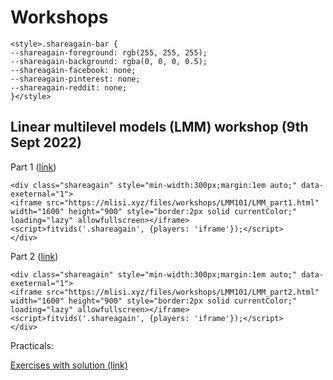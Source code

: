 # Workshops


```{=html}
<style>.shareagain-bar {
--shareagain-foreground: rgb(255, 255, 255);
--shareagain-background: rgba(0, 0, 0, 0.5);
--shareagain-facebook: none;
--shareagain-pinterest: none;
--shareagain-reddit: none;
}</style>
```

## Linear multilevel models (LMM) workshop (9th Sept 2022)


Part 1 ([link](https://mlisi.xyz/files/workshops/LMM101/LMM_part1.html))


```{=html}
<div class="shareagain" style="min-width:300px;margin:1em auto;" data-exeternal="1">
<iframe src="https://mlisi.xyz/files/workshops/LMM101/LMM_part1.html" width="1600" height="900" style="border:2px solid currentColor;" loading="lazy" allowfullscreen></iframe>
<script>fitvids('.shareagain', {players: 'iframe'});</script>
</div>
```

Part 2 ([link](https://mlisi.xyz/files/workshops/LMM101/LMM_part2.html))


```{=html}
<div class="shareagain" style="min-width:300px;margin:1em auto;" data-exeternal="1">
<iframe src="https://mlisi.xyz/files/workshops/LMM101/LMM_part2.html" width="1600" height="900" style="border:2px solid currentColor;" loading="lazy" allowfullscreen></iframe>
<script>fitvids('.shareagain', {players: 'iframe'});</script>
</div>
```

Practicals:

[Exercises with solution (link)](https://mlisi.xyz/files/workshops/LMM101/exercises/exercises_questions.html)
